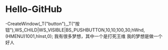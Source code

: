 # Hello-GitHub
-CreateWindow(_T("button"),_T("按钮"),WS_CHILD|WS_VISIBLE|BS_PUSHBUTTON,10,10,100,30,hWnd,(HMENU)1001,hInst,0);
我有很多梦想，其中一个是打死王维
我的梦想是做一个好人
